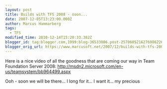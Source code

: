 ```yaml
---
layout: post
title: Builds with TFS 2008 - soon...
date: 2007-12-05T13:23:00.000Z
author: Marcus Hammarberg
tags:
  - TFS
modified_time: 2010-12-14T15:20:33.382Z
blogger_id: tag:blogger.com,1999:blog-36533086.post-2570605216276986226
blogger_orig_url: https://www.marcusoft.net/2007/12/builds-with-tfs-2008-soon.html
---
```


Here is a nice video of all the goodness that are coming our way in Team Foundation Server 2008: <http://msdn2.microsoft.com/en-us/teamsystem/bb964499.aspx>

Ooh - soon we will be there... I long for it... I want it... my precious
